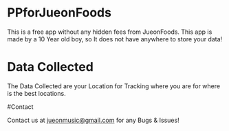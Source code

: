 # PPforJueonFoods

This is a free app without any hidden fees from JueonFoods.
This app is made by a 10 Year old boy, so It does not have anywhere to store your data!

# Data Collected

The Data Collected are your Location for Tracking where you are for where is the best locations.

#Contact

Contact us at jueonmusic@gmail.com for any Bugs & Issues!

